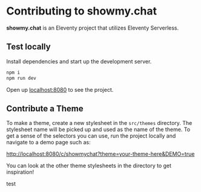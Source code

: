 # Contributing to showmy.chat

**showmy.chat** is an Eleventy project that utilizes Eleventy Serverless.

## Test locally

Install dependencies and start up the development server.

```bash
npm i
npm run dev
```

Open up [localhost:8080](http://localhost:8080) to see the project.

## Contribute a Theme

To make a theme, create a new stylesheet in the `src/themes` directory. The stylesheet name will be picked up and used as the name of the theme. To get a sense of the selectors you can use, run the project locally and navigate to a demo page such as:

<http://localhost:8080/c/showmychat?theme=your-theme-here&DEMO=true>

You can look at the other theme stylesheets in the directory to get inspiration!

test
